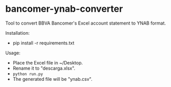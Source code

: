 # bancomer-ynab-converter
Tool to convert BBVA Bancomer's Excel account statement to YNAB format.

Installation:
* pip install -r requirements.txt

Usage:
* Place the Excel file in ~/Desktop.
* Rename it to "descarga.xlsx".
* `python run.py`
* The generated file will be "ynab.csv".
